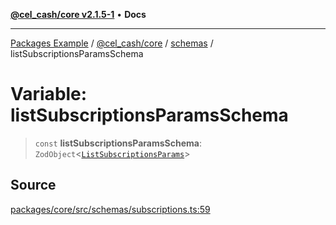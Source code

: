 [**@cel_cash/core v2.1.5-1**](../../README.md) • **Docs**

***

[Packages Example](../../../../README.md) / [@cel\_cash/core](../../README.md) / [schemas](../README.md) / listSubscriptionsParamsSchema

# Variable: listSubscriptionsParamsSchema

> `const` **listSubscriptionsParamsSchema**: `ZodObject`\<[`ListSubscriptionsParams`](../type-aliases/ListSubscriptionsParams.md)\>

## Source

[packages/core/src/schemas/subscriptions.ts:59](https://github.com/Pyxlab/celcash/blob/a34e89ae69c9dcb41ba66226cb05c8c8b83b7cf4/packages/core/src/schemas/subscriptions.ts#L59)
